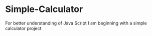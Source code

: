 # Simple-Calculator
For better understanding of Java Script I am beginning with a simple calculator project 
